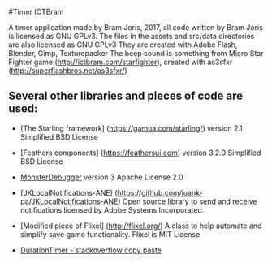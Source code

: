 #Timer ICTBram

A timer application made by Bram Joris, 2017, all code written by Bram Joris is licensed as GNU GPLv3.
The files in the assets and src/data directories are also licensed as GNU GPLv3
They are created with Adobe Flash, Blender, Gimp, Texturepacker
The beep sound is something from Micro Star Fighter game (http://ictbram.com/starfighter), created with as3sfxr (http://superflashbros.net/as3sfxr/)


## Several other libraries and pieces of code are used:

* [The Starling framework] (https://gamua.com/starling/) 
version 2.1
Simplified BSD License

* [Feathers components] (https://feathersui.com)
version 3.2.0
Simplified BSD License

* [MonsterDebugger](http://demonsters.nl/nl/projects/monsterdebugger/)
version 3
Apache License 2.0
 
* [JKLocalNotifications-ANE] (https://github.com/juank-pa/JKLocalNotifications-ANE)
Open source library to send and receive notifications licensed by Adobe Systems Incorporated.

* [Modified piece of Flixel] (http://flixel.org/)
A class to help automate and simplify save game functionality.
Flixel is MIT License

* [DurationTimer - stackoverflow copy paste](https://stackoverflow.com/questions/9412064/get-a-timers-elapsed-time)